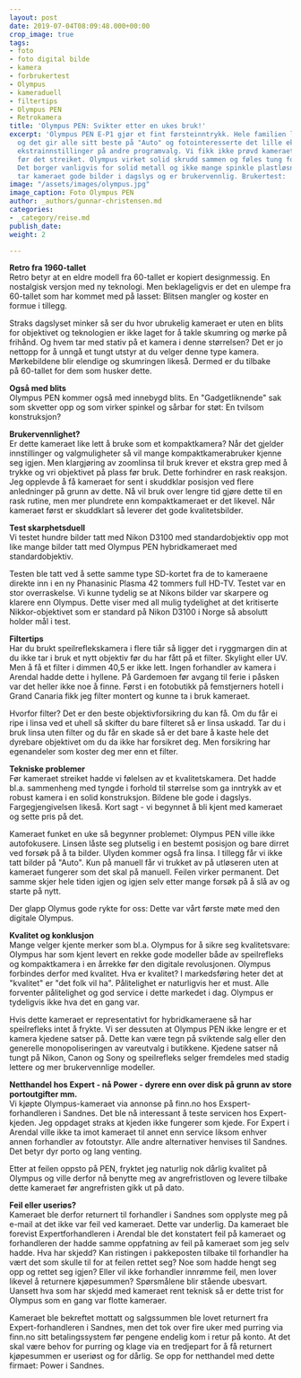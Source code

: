 ```yaml
---
layout: post
date: 2019-07-04T08:09:48.000+00:00
crop_image: true
tags:
- foto
- foto digital bilde
- kamera
- forbrukertest
- Olympus
- kameraduell
- filtertips
- Olympus PEN
- Retrokamera
title: 'Olympus PEN: Svikter etter en ukes bruk!'
excerpt: 'Olympus PEN E-P1 gjør et fint førsteinntrykk. Hele familien liker kameraet
  og det gir alle sitt beste på "Auto" og fotointeresserte det lille ekstra på sine
  ekstrainnstillinger på andre programvalg. Vi fikk ikke prøvd kameraet på full HD-filming
  før det streiket. Olympus virket solid skrudd sammen og føles tung for størrelsen.
  Det borger vanligvis for solid metall og ikke mange spinkle plastløsninger. I tillegg
  tar kameraet gode bilder i dagslys og er brukervennlig. Brukertest: '
image: "/assets/images/olympus.jpg"
image_caption: Foto Olympus PEN
author: _authors/gunnar-christensen.md
categories:
- _category/reise.md
publish_date: 
weight: 2

---
```

**Retro fra 1960-tallet**  
Retro betyr at en eldre modell fra 60-tallet er kopiert designmessig. En nostalgisk versjon med ny teknologi. Men beklageligvis er det en ulempe fra 60-tallet som har kommet med på lasset: Blitsen mangler og koster en formue i tillegg.

Straks dagslyset minker så ser du hvor ubrukelig kameraet er uten en blits for objektivet og teknologien er ikke laget for å takle skumring og mørke på frihånd. Og hvem tar med stativ på et kamera i denne størrelsen? Det er jo nettopp for å unngå et tungt utstyr at du velger denne type kamera. Mørkebildene blir elendige og skumringen likeså. Dermed er du tilbake  
på 60-tallet for dem som husker dette.

**Også med blits**  
Olympus PEN kommer også med innebygd blits. En "Gadgetliknende" sak som skvetter opp og som virker spinkel og sårbar for støt: En tvilsom konstruksjon?

**Brukervennlighet?**  
Er dette kameraet like lett å bruke som et kompaktkamera? Når det gjelder innstillinger og valgmuligheter så vil mange kompaktkamerabruker kjenne seg igjen. Men klargjøring av zoomlinsa til bruk krever et ekstra grep med å trykke og vri objektivet på plass før bruk. Dette forhindrer en rask reaksjon. Jeg opplevde å få kameraet for sent i skuddklar posisjon ved flere anledninger på grunn av dette. Nå vil bruk over lengre tid gjøre dette til en rask rutine, men mer plundrete enn kompaktkameraet er det likevel. Når kameraet først er skuddklart så leverer det gode kvalitetsbilder.

**Test skarphetsduell**  
Vi testet hundre bilder tatt med Nikon D3100 med standardobjektiv opp mot like mange bilder tatt med Olympus PEN hybridkameraet med standardobjektiv.

Testen ble tatt ved å sette samme type SD-kortet fra de to kameraene direkte inn i en ny Phanasinic Plasma 42 tommers full HD-TV. Testet var en stor overraskelse. Vi kunne tydelig se at Nikons bilder var skarpere og klarere enn Olympus. Dette viser med all mulig tydelighet at det kritiserte Nikkor-objektivet som er standard på Nikon D3100 i Norge så absolutt holder mål i test.

**Filtertips**  
Har du brukt speilreflekskamera i flere tiår så ligger det i ryggmargen din at du ikke tar i bruk et nytt objektiv før du har fått på et filter. Skylight eller UV. Men å få et filter i dimmen 40,5 er ikke lett. Ingen forhandler av kamera i Arendal hadde dette i hyllene. På Gardemoen før avgang til ferie i påsken var det heller ikke noe å finne. Først i en fotobutikk på femstjerners hotell i Grand Canaria fikk jeg filter montert og kunne ta i bruk kameraet.

Hvorfor filter? Det er den beste objektivforsikring du kan få. Om du får ei ripe i linsa ved et uhell så skifter du bare filteret så er linsa uskadd. Tar du i bruk linsa uten filter og du får en skade så er det bare å kaste hele det dyrebare objektivet om du da ikke har forsikret deg. Men forsikring har egenandeler som koster deg mer enn et filter.

**Tekniske problemer**  
Før kameraet streiket hadde vi følelsen av et kvalitetskamera. Det hadde bl.a. sammenheng med tyngde i forhold til størrelse som ga inntrykk av et robust kamera i en solid konstruksjon. Bildene ble gode i dagslys. Fargegjengivelsen likeså. Kort sagt - vi begynnet å bli kjent med kameraet og sette pris på det.

Kameraet funket en uke så begynner problemet: Olympus PEN ville ikke autofokusere. Linsen låste seg plutselig i en bestemt posisjon og bare dirret ved forsøk på å ta bilder. Ulyden kommer også fra linsa. I tillegg får vi ikke tatt bilder på "Auto". Kun på manuell får vi trukket av på utløseren uten at kameraet fungerer som det skal på manuell. Feilen virker permanent. Det samme skjer hele tiden igjen og igjen selv etter mange forsøk på å slå av og starte på nytt.

Der glapp Olymus gode rykte for oss: Dette var vårt første møte med den digitale Olympus.

**Kvalitet og konklusjon**  
Mange velger kjente merker som bl.a. Olympus for å sikre seg kvalitetsvare: Olympus har som kjent levert en rekke gode modeller både av speilrefleks og kompaktkamera i en årrekke før den digitale revolusjonen. Olympus forbindes derfor med kvalitet. Hva er kvalitet? I markedsføring heter det at "kvalitet" er "det folk vil ha". Pålitelighet er naturligvis her et must. Alle forventer pålitelighet og god service i dette markedet i dag. Olympus er tydeligvis ikke hva det en gang var.

Hvis dette kameraet er representativt for hybridkameraene så har speilrefleks intet å frykte. Vi ser dessuten at Olympus PEN ikke lengre er et kamera kjedene satser på. Dette kan være tegn på sviktende salg eller den generelle monopoliseringen av vareutvalg i butikkene. Kjedene satser nå tungt på Nikon, Canon og Sony og speilrefleks selger fremdeles med stadig lettere og mer brukervennlige modeller.

**Netthandel hos Expert - nå Power - dyrere enn over disk på grunn av store portoutgifter mm.**  
Vi kjøpte Olympus-kameraet via annonse på finn.no hos Exspert-forhandleren i Sandnes. Det ble nå interessant å teste servicen hos Expert-kjeden. Jeg oppdaget straks at kjeden ikke fungerer som kjede. For Expert i Arendal ville ikke ta imot kameraet til annet enn service liksom enhver annen forhandler av fotoutstyr. Alle andre alternativer henvises til Sandnes. Det betyr dyr porto og lang venting.

Etter at feilen oppsto på PEN, fryktet jeg naturlig nok dårlig kvalitet på Olympus og ville derfor nå benytte meg av angrefristloven og levere tilbake dette kameraet før angrefristen gikk ut på dato.

**Feil eller useriøs?**  
Kameraet ble derfor returnert til forhandler i Sandnes som opplyste meg på e-mail at det ikke var feil ved kameraet. Dette var underlig. Da kameraet ble forevist Expertforhandleren i Arendal ble det konstatert feil på kameraet og forhandleren der hadde samme oppfatning av feil på kameraet som jeg selv hadde. Hva har skjedd? Kan ristingen i pakkeposten tilbake til forhandler ha vært det som skulle til for at feilen rettet seg? Noe som hadde hengt seg opp og rettet seg igjen? Eller vil ikke forhandler innrømme feil, men lover likevel å returnere kjøpesummen? Spørsmålene blir stående ubesvart. Uansett hva som har skjedd med kameraet rent teknisk så er dette trist for Olympus som en gang var flotte kameraer.

Kameraet ble bekreftet mottatt og salgssummen ble lovet returnert fra Expert-forhandleren i Sandnes, men det tok over fire uker med purring via finn.no sitt betalingssystem før pengene endelig kom i retur på konto. At det skal være behov for purring og klage via en tredjepart for å få returnert kjøpesummen er useriøst og for dårlig. Se opp for netthandel med dette firmaet: Power i Sandnes.